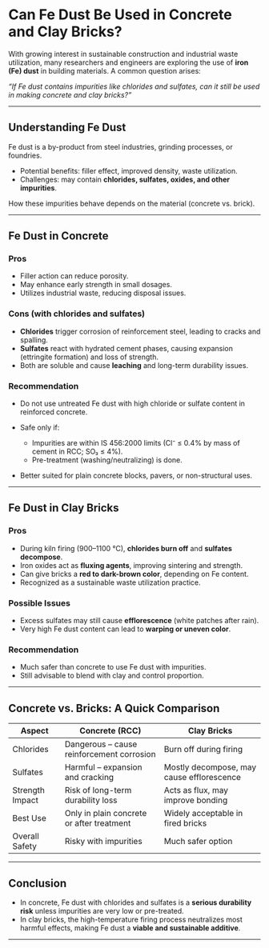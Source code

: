# Can Fe Dust Be Used in Concrete and Clay Bricks?

With growing interest in sustainable construction and industrial waste utilization, many researchers and engineers are exploring the use of **iron (Fe) dust** in building materials. A common question arises:

*“If Fe dust contains impurities like chlorides and sulfates, can it still be used in making concrete and clay bricks?”*

---

## Understanding Fe Dust

Fe dust is a by-product from steel industries, grinding processes, or foundries.

* Potential benefits: filler effect, improved density, waste utilization.
* Challenges: may contain **chlorides, sulfates, oxides, and other impurities**.

How these impurities behave depends on the material (concrete vs. brick).

---

## Fe Dust in Concrete

### Pros

* Filler action can reduce porosity.
* May enhance early strength in small dosages.
* Utilizes industrial waste, reducing disposal issues.

### Cons (with chlorides and sulfates)

* **Chlorides** trigger corrosion of reinforcement steel, leading to cracks and spalling.
* **Sulfates** react with hydrated cement phases, causing expansion (ettringite formation) and loss of strength.
* Both are soluble and cause **leaching** and long-term durability issues.

### Recommendation

* Do not use untreated Fe dust with high chloride or sulfate content in reinforced concrete.
* Safe only if:

  * Impurities are within IS 456:2000 limits (Cl⁻ ≤ 0.4% by mass of cement in RCC; SO₃ ≤ 4%).
  * Pre-treatment (washing/neutralizing) is done.
* Better suited for plain concrete blocks, pavers, or non-structural uses.

---

## Fe Dust in Clay Bricks

### Pros

* During kiln firing (900–1100 °C), **chlorides burn off** and **sulfates decompose**.
* Iron oxides act as **fluxing agents**, improving sintering and strength.
* Can give bricks a **red to dark-brown color**, depending on Fe content.
* Recognized as a sustainable waste utilization practice.

### Possible Issues

* Excess sulfates may still cause **efflorescence** (white patches after rain).
* Very high Fe dust content can lead to **warping or uneven color**.

### Recommendation

* Much safer than concrete to use Fe dust with impurities.
* Still advisable to blend with clay and control proportion.

---

## Concrete vs. Bricks: A Quick Comparison

| Aspect          | Concrete (RCC)                            | Clay Bricks                               |
| --------------- | ----------------------------------------- | ----------------------------------------- |
| Chlorides       | Dangerous – cause reinforcement corrosion | Burn off during firing                    |
| Sulfates        | Harmful – expansion and cracking          | Mostly decompose, may cause efflorescence |
| Strength Impact | Risk of long-term durability loss         | Acts as flux, may improve bonding         |
| Best Use        | Only in plain concrete or after treatment | Widely acceptable in fired bricks         |
| Overall Safety  | Risky with impurities                     | Much safer option                         |

---

## Conclusion

* In concrete, Fe dust with chlorides and sulfates is a **serious durability risk** unless impurities are very low or pre-treated.
* In clay bricks, the high-temperature firing process neutralizes most harmful effects, making Fe dust a **viable and sustainable additive**.


---
